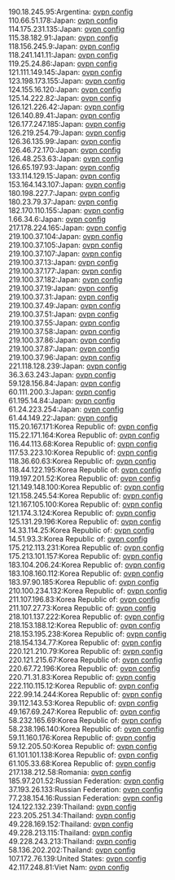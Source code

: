 190.18.245.95:Argentina: [ovpn config](vpn/190_18_245_95.ovpn)  
110.66.51.178:Japan: [ovpn config](vpn/110_66_51_178.ovpn)  
114.175.231.135:Japan: [ovpn config](vpn/114_175_231_135.ovpn)  
115.38.182.91:Japan: [ovpn config](vpn/115_38_182_91.ovpn)  
118.156.245.9:Japan: [ovpn config](vpn/118_156_245_9.ovpn)  
118.241.141.11:Japan: [ovpn config](vpn/118_241_141_11.ovpn)  
119.25.24.86:Japan: [ovpn config](vpn/119_25_24_86.ovpn)  
121.111.149.145:Japan: [ovpn config](vpn/121_111_149_145.ovpn)  
123.198.173.155:Japan: [ovpn config](vpn/123_198_173_155.ovpn)  
124.155.16.120:Japan: [ovpn config](vpn/124_155_16_120.ovpn)  
125.14.222.82:Japan: [ovpn config](vpn/125_14_222_82.ovpn)  
126.121.226.42:Japan: [ovpn config](vpn/126_121_226_42.ovpn)  
126.140.89.41:Japan: [ovpn config](vpn/126_140_89_41.ovpn)  
126.177.247.185:Japan: [ovpn config](vpn/126_177_247_185.ovpn)  
126.219.254.79:Japan: [ovpn config](vpn/126_219_254_79.ovpn)  
126.36.135.99:Japan: [ovpn config](vpn/126_36_135_99.ovpn)  
126.46.72.170:Japan: [ovpn config](vpn/126_46_72_170.ovpn)  
126.48.253.63:Japan: [ovpn config](vpn/126_48_253_63.ovpn)  
126.65.197.93:Japan: [ovpn config](vpn/126_65_197_93.ovpn)  
133.114.129.15:Japan: [ovpn config](vpn/133_114_129_15.ovpn)  
153.164.143.107:Japan: [ovpn config](vpn/153_164_143_107.ovpn)  
180.198.227.7:Japan: [ovpn config](vpn/180_198_227_7.ovpn)  
180.23.79.37:Japan: [ovpn config](vpn/180_23_79_37.ovpn)  
182.170.110.155:Japan: [ovpn config](vpn/182_170_110_155.ovpn)  
1.66.34.6:Japan: [ovpn config](vpn/1_66_34_6.ovpn)  
217.178.224.165:Japan: [ovpn config](vpn/217_178_224_165.ovpn)  
219.100.37.104:Japan: [ovpn config](vpn/219_100_37_104.ovpn)  
219.100.37.105:Japan: [ovpn config](vpn/219_100_37_105.ovpn)  
219.100.37.107:Japan: [ovpn config](vpn/219_100_37_107.ovpn)  
219.100.37.13:Japan: [ovpn config](vpn/219_100_37_13.ovpn)  
219.100.37.177:Japan: [ovpn config](vpn/219_100_37_177.ovpn)  
219.100.37.182:Japan: [ovpn config](vpn/219_100_37_182.ovpn)  
219.100.37.19:Japan: [ovpn config](vpn/219_100_37_19.ovpn)  
219.100.37.31:Japan: [ovpn config](vpn/219_100_37_31.ovpn)  
219.100.37.49:Japan: [ovpn config](vpn/219_100_37_49.ovpn)  
219.100.37.51:Japan: [ovpn config](vpn/219_100_37_51.ovpn)  
219.100.37.55:Japan: [ovpn config](vpn/219_100_37_55.ovpn)  
219.100.37.58:Japan: [ovpn config](vpn/219_100_37_58.ovpn)  
219.100.37.86:Japan: [ovpn config](vpn/219_100_37_86.ovpn)  
219.100.37.87:Japan: [ovpn config](vpn/219_100_37_87.ovpn)  
219.100.37.96:Japan: [ovpn config](vpn/219_100_37_96.ovpn)  
221.118.128.239:Japan: [ovpn config](vpn/221_118_128_239.ovpn)  
36.3.63.243:Japan: [ovpn config](vpn/36_3_63_243.ovpn)  
59.128.156.84:Japan: [ovpn config](vpn/59_128_156_84.ovpn)  
60.111.200.3:Japan: [ovpn config](vpn/60_111_200_3.ovpn)  
61.195.14.84:Japan: [ovpn config](vpn/61_195_14_84.ovpn)  
61.24.223.254:Japan: [ovpn config](vpn/61_24_223_254.ovpn)  
61.44.149.22:Japan: [ovpn config](vpn/61_44_149_22.ovpn)  
115.20.167.171:Korea Republic of: [ovpn config](vpn/115_20_167_171.ovpn)  
115.22.171.164:Korea Republic of: [ovpn config](vpn/115_22_171_164.ovpn)  
116.44.113.68:Korea Republic of: [ovpn config](vpn/116_44_113_68.ovpn)  
117.53.223.10:Korea Republic of: [ovpn config](vpn/117_53_223_10.ovpn)  
118.36.60.63:Korea Republic of: [ovpn config](vpn/118_36_60_63.ovpn)  
118.44.122.195:Korea Republic of: [ovpn config](vpn/118_44_122_195.ovpn)  
119.197.201.52:Korea Republic of: [ovpn config](vpn/119_197_201_52.ovpn)  
121.149.148.100:Korea Republic of: [ovpn config](vpn/121_149_148_100.ovpn)  
121.158.245.54:Korea Republic of: [ovpn config](vpn/121_158_245_54.ovpn)  
121.167.105.100:Korea Republic of: [ovpn config](vpn/121_167_105_100.ovpn)  
121.174.3.124:Korea Republic of: [ovpn config](vpn/121_174_3_124.ovpn)  
125.131.29.196:Korea Republic of: [ovpn config](vpn/125_131_29_196.ovpn)  
14.33.114.25:Korea Republic of: [ovpn config](vpn/14_33_114_25.ovpn)  
14.51.93.3:Korea Republic of: [ovpn config](vpn/14_51_93_3.ovpn)  
175.212.113.231:Korea Republic of: [ovpn config](vpn/175_212_113_231.ovpn)  
175.213.101.157:Korea Republic of: [ovpn config](vpn/175_213_101_157.ovpn)  
183.104.206.24:Korea Republic of: [ovpn config](vpn/183_104_206_24.ovpn)  
183.108.160.112:Korea Republic of: [ovpn config](vpn/183_108_160_112.ovpn)  
183.97.90.185:Korea Republic of: [ovpn config](vpn/183_97_90_185.ovpn)  
210.100.234.132:Korea Republic of: [ovpn config](vpn/210_100_234_132.ovpn)  
211.107.196.83:Korea Republic of: [ovpn config](vpn/211_107_196_83.ovpn)  
211.107.27.73:Korea Republic of: [ovpn config](vpn/211_107_27_73.ovpn)  
218.101.137.222:Korea Republic of: [ovpn config](vpn/218_101_137_222.ovpn)  
218.153.188.12:Korea Republic of: [ovpn config](vpn/218_153_188_12.ovpn)  
218.153.195.238:Korea Republic of: [ovpn config](vpn/218_153_195_238.ovpn)  
218.154.134.77:Korea Republic of: [ovpn config](vpn/218_154_134_77.ovpn)  
220.121.210.79:Korea Republic of: [ovpn config](vpn/220_121_210_79.ovpn)  
220.121.215.67:Korea Republic of: [ovpn config](vpn/220_121_215_67.ovpn)  
220.67.72.196:Korea Republic of: [ovpn config](vpn/220_67_72_196.ovpn)  
220.71.31.83:Korea Republic of: [ovpn config](vpn/220_71_31_83.ovpn)  
222.110.115.12:Korea Republic of: [ovpn config](vpn/222_110_115_12.ovpn)  
222.99.14.244:Korea Republic of: [ovpn config](vpn/222_99_14_244.ovpn)  
39.112.143.53:Korea Republic of: [ovpn config](vpn/39_112_143_53.ovpn)  
49.167.69.247:Korea Republic of: [ovpn config](vpn/49_167_69_247.ovpn)  
58.232.165.69:Korea Republic of: [ovpn config](vpn/58_232_165_69.ovpn)  
58.238.196.140:Korea Republic of: [ovpn config](vpn/58_238_196_140.ovpn)  
59.11.160.176:Korea Republic of: [ovpn config](vpn/59_11_160_176.ovpn)  
59.12.205.50:Korea Republic of: [ovpn config](vpn/59_12_205_50.ovpn)  
61.101.101.138:Korea Republic of: [ovpn config](vpn/61_101_101_138.ovpn)  
61.105.33.68:Korea Republic of: [ovpn config](vpn/61_105_33_68.ovpn)  
217.138.212.58:Romania: [ovpn config](vpn/217_138_212_58.ovpn)  
185.97.201.52:Russian Federation: [ovpn config](vpn/185_97_201_52.ovpn)  
37.193.26.133:Russian Federation: [ovpn config](vpn/37_193_26_133.ovpn)  
77.238.154.16:Russian Federation: [ovpn config](vpn/77_238_154_16.ovpn)  
124.122.132.239:Thailand: [ovpn config](vpn/124_122_132_239.ovpn)  
223.205.251.34:Thailand: [ovpn config](vpn/223_205_251_34.ovpn)  
49.228.169.152:Thailand: [ovpn config](vpn/49_228_169_152.ovpn)  
49.228.213.115:Thailand: [ovpn config](vpn/49_228_213_115.ovpn)  
49.228.243.213:Thailand: [ovpn config](vpn/49_228_243_213.ovpn)  
58.136.202.202:Thailand: [ovpn config](vpn/58_136_202_202.ovpn)  
107.172.76.139:United States: [ovpn config](vpn/107_172_76_139.ovpn)  
42.117.248.81:Viet Nam: [ovpn config](vpn/42_117_248_81.ovpn)  
